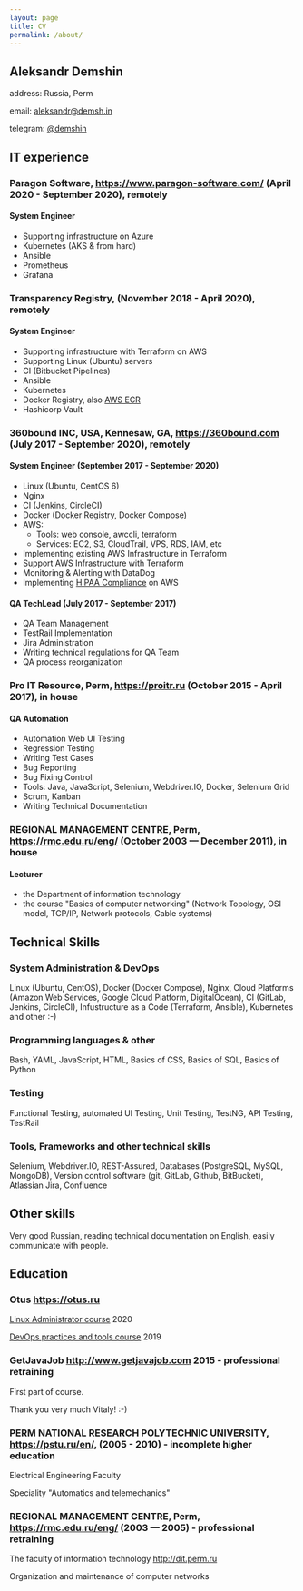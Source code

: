 ```yaml
---
layout: page
title: CV
permalink: /about/
---
```


## Aleksandr Demshin

address: Russia, Perm

email: [aleksandr@demsh.in](mailto:aleksandr@demsh.in)

telegram: [@demshin](https://t.me/demshin)

## IT experience

### Paragon Software, <https://www.paragon-software.com/> (April 2020 - September 2020), remotely

#### System Engineer

- Supporting infrastructure on Azure
- Kubernetes (AKS & from hard)
- Ansible
- Prometheus
- Grafana

### Transparency Registry, (November 2018 - April 2020), remotely

#### System Engineer

- Supporting infrastructure with Terraform on AWS
- Supporting Linux (Ubuntu) servers
- CI (Bitbucket Pipelines)
- Ansible
- Kubernetes
- Docker Registry, also [AWS ECR](https://aws.amazon.com/ecr/)
- Hashicorp Vault

### 360bound INC, USA, Kennesaw, GA, <https://360bound.com> (July 2017 - September 2020), remotely

#### System Engineer (September 2017 - September 2020)

- Linux (Ubuntu, CentOS 6)
- Nginx
- CI (Jenkins, CircleCI)
- Docker (Docker Registry, Docker Compose)
- AWS:
  - Tools: web console, awccli, terraform
  - Services: EC2, S3, CloudTrail, VPS, RDS, IAM, etc
- Implementing existing AWS Infrastructure in Terraform
- Support AWS Infrastructure with Terraform
- Monitoring & Alerting with DataDog
- Implementing [HIPAA Compliance](https://en.wikipedia.org/wiki/Health_Insurance_Portability_and_Accountability_Act) on AWS

#### QA TechLead (July 2017 - September 2017)

- QA Team Management
- TestRail Implementation
- Jira Administration
- Writing technical regulations for QA Team
- QA process reorganization

### Pro IT Resource, Perm, <https://proitr.ru> (October 2015 - April 2017), in house

#### QA Automation

- Automation Web UI Testing
- Regression Testing
- Writing Test Cases
- Bug Reporting
- Bug Fixing Control
- Tools: Java, JavaScript, Selenium, Webdriver.IO, Docker, Selenium Grid
- Scrum, Kanban
- Writing Technical Documentation

### REGIONAL MANAGEMENT CENTRE, Perm, <https://rmc.edu.ru/eng/> (October 2003 — December 2011), in house

#### Lecturer

- the Department of information technology
- the course "Basics of computer networking" (Network Topology, OSI model, TCP/IP, Network protocols, Cable systems)

## Technical Skills

### System Administration & DevOps

Linux (Ubuntu, CentOS), Docker (Docker Compose), Nginx, Cloud Platforms (Amazon Web Services, Google Cloud Platform, DigitalOcean), CI (GitLab, Jenkins, CircleCI), Infustructure as a Code (Terraform, Ansible), Kubernetes and other :-)

### Programming languages & other

Bash, YAML, JavaScript, HTML, Basics of CSS, Basics of SQL, Basics of Python

### Testing

Functional Testing, automated UI Testing, Unit Testing, TestNG, API Testing, TestRail

### Tools, Frameworks and other technical skills

Selenium, Webdriver.IO, REST-Assured, Databases (PostgreSQL, MySQL, MongoDB), Version control software (git, GitLab, Github, BitBucket), Atlassian Jira, Confluence

## Other skills

Very good Russian, reading technical documentation on English, easily communicate with people.

## Education

### Otus <https://otus.ru>

[Linux Administrator course](https://otus.ru/lessons/linux/) 2020

[DevOps practices and tools course](https://otus.ru/lessons/devops-praktiki-i-instrumenty/) 2019

### GetJavaJob <http://www.getjavajob.com> 2015 - professional retraining

First part of course.

Thank you very much Vitaly! :-)

### PERM NATIONAL RESEARCH POLYTECHNIC UNIVERSITY, <https://pstu.ru/en/>, (2005 - 2010) - incomplete higher education

Electrical Engineering Faculty

Speciality "Automatics and telemechanics"

### REGIONAL MANAGEMENT CENTRE, Perm, <https://rmc.edu.ru/eng/> (2003 — 2005) - professional retraining

The faculty of information technology <http://dit.perm.ru>

Organization and maintenance of computer networks
